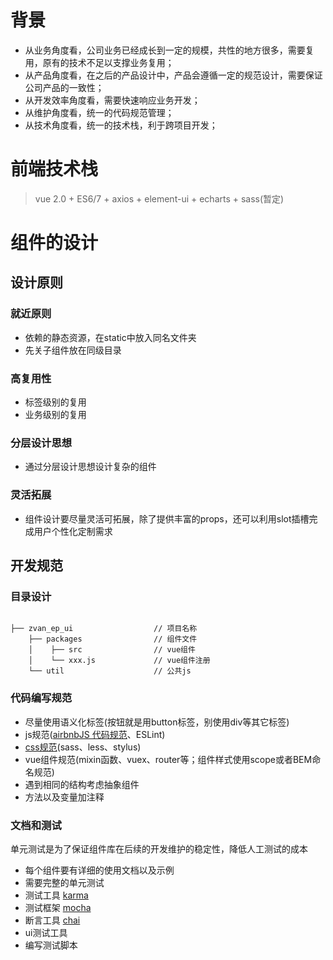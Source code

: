 # 背景

* 从业务角度看，公司业务已经成长到一定的规模，共性的地方很多，需要复用，原有的技术不足以支撑业务复用；
* 从产品角度看，在之后的产品设计中，产品会遵循一定的规范设计，需要保证公司产品的一致性；
* 从开发效率角度看，需要快速响应业务开发；
* 从维护角度看，统一的代码规范管理；
* 从技术角度看，统一的技术栈，利于跨项目开发；
# 前端技术栈
> vue 2.0 + ES6/7 + axios + element-ui + echarts +  sass(暂定)
# 组件的设计

##  设计原则

### 就近原则

* 依赖的静态资源，在static中放入同名文件夹
* 先关子组件放在同级目录

### 高复用性

* 标签级别的复用
* 业务级别的复用

### 分层设计思想

* 通过分层设计思想设计复杂的组件

### 灵活拓展

* 组件设计要尽量灵活可拓展，除了提供丰富的props，还可以利用slot插槽完成用户个性化定制需求

## 开发规范


### 目录设计
````````

├── zvan_ep_ui                  // 项目名称
    ├── packages                // 组件文件
    │    ├── src                // vue组件
    │    └── xxx.js             // vue组件注册
    └── util                    // 公共js

````````
### 代码编写规范

* 尽量使用语义化标签(按钮就是用button标签，别使用div等其它标签)
* js规范([airbnbJS 代码规范](https://www.jianshu.com/p/221d55a9170c)、ESLint)
* [css规范](https://www.cnblogs.com/makai/p/9002898.html)(sass、less、stylus)
* vue组件规范(mixin函数、vuex、router等；组件样式使用scope或者BEM命名规范)
* 遇到相同的结构考虑抽象组件
* 方法以及变量加注释

### 文档和测试

单元测试是为了保证组件库在后续的开发维护的稳定性，降低人工测试的成本

* 每个组件要有详细的使用文档以及示例
* 需要完整的单元测试
* 测试工具 [karma](http://karma-runner.github.io/3.0/intro/installation.html)
* 测试框架 [mocha](https://www.liaoxuefeng.com/wiki/001434446689867b27157e896e74d51a89c25cc8b43bdb3000/00147203593334596b366f3fe0b409fbc30ad81a0a91c4a000)
* 断言工具 [chai](https://www.jianshu.com/p/f200a75a15d2)
* ui测试工具
* 编写测试脚本

